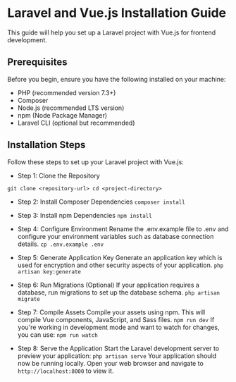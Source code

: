 # Laravel and Vue.js Installation Guide
This guide will help you set up a Laravel project with Vue.js for frontend development.

## Prerequisites
Before you begin, ensure you have the following installed on your machine:

- PHP (recommended version 7.3+)
- Composer
- Node.js (recommended LTS version)
- npm (Node Package Manager)
- Laravel CLI (optional but recommended)

## Installation Steps
Follow these steps to set up your Laravel project with Vue.js:

- Step 1: Clone the Repository

`git clone <repository-url>
cd <project-directory>`

- Step 2: Install Composer Dependencies
`composer install`

- Step 3: Install npm Dependencies
`npm install`

- Step 4: Configure Environment
Rename the .env.example file to .env and configure your environment variables such as database connection details.
`cp .env.example .env `

- Step 5: Generate Application Key
Generate an application key which is used for encryption and other security aspects of your application.
`php artisan key:generate`

- Step 6: Run Migrations (Optional)
If your application requires a database, run migrations to set up the database schema.
`php artisan migrate`

- Step 7: Compile Assets
Compile your assets using npm. This will compile Vue components, JavaScript, and Sass files.
`npm run dev`
If you're working in development mode and want to watch for changes, you can use:
`npm run watch`

- Step 8: Serve the Application
Start the Laravel development server to preview your application:
`php artisan serve`
Your application should now be running locally. Open your web browser and navigate to `http://localhost:8000` to view it.
